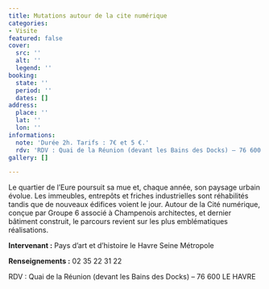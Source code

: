 ```yaml
---
title: Mutations autour de la cite numérique
categories:
- Visite
featured: false
cover:
  src: ''
  alt: ''
  legend: ''
booking:
  state: ''
  period: ''
  dates: []
address:
  place: ''
  lat: ''
  lon: ''
informations:
  note: 'Durée 2h. Tarifs : 7€ et 5 €.'
  rdv: 'RDV : Quai de la Réunion (devant les Bains des Docks) – 76 600 LE HAVRE'
gallery: []

---
```

Le quartier de l’Eure poursuit sa mue et, chaque année, son paysage urbain évolue. Les immeubles, entrepôts et friches industrielles sont réhabilités tandis que de nouveaux édifices voient le jour. Autour de la Cité numérique, conçue par Groupe 6 associé à Champenois architectes, et dernier bâtiment construit, le parcours revient sur les plus emblématiques réalisations.

**Intervenant :** Pays d’art et d’histoire le Havre Seine Métropole

**Renseignements :** 02 35 22 31 22

RDV : Quai de la Réunion (devant les Bains des Docks) – 76 600 LE HAVRE